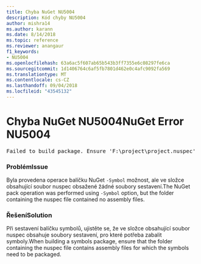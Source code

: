 ```yaml
---
title: Chyba NuGet NU5004
description: Kód chyby NU5004
author: mishra14
ms.author: karann
ms.date: 8/14/2018
ms.topic: reference
ms.reviewer: anangaur
f1_keywords:
- NU5004
ms.openlocfilehash: 63a6ac5f607ab65b543b3ff7355e6c08297fe6ca
ms.sourcegitcommit: 1d1406764c6af5fb7801d462e0c4afc9092fa569
ms.translationtype: MT
ms.contentlocale: cs-CZ
ms.lasthandoff: 09/04/2018
ms.locfileid: "43545132"
---
```

# <a name="nuget-error-nu5004"></a><span data-ttu-id="524ac-103">Chyba NuGet NU5004</span><span class="sxs-lookup"><span data-stu-id="524ac-103">NuGet Error NU5004</span></span>
<pre>Failed to build package. Ensure 'F:\project\project.nuspec' includes assembly files. For help on building symbols package, visit http://docs.nuget.org/.</pre>

### <a name="issue"></a><span data-ttu-id="524ac-104">Problém</span><span class="sxs-lookup"><span data-stu-id="524ac-104">Issue</span></span>

<span data-ttu-id="524ac-105">Byla provedena operace balíčku NuGet `-Symbol` možnost, ale ve složce obsahující soubor nuspec obsažené žádné soubory sestavení.</span><span class="sxs-lookup"><span data-stu-id="524ac-105">The NuGet pack operation was performed using `-Symbol` option, but the folder containing the nuspec file contained no assembly files.</span></span> 


### <a name="solution"></a><span data-ttu-id="524ac-106">Řešení</span><span class="sxs-lookup"><span data-stu-id="524ac-106">Solution</span></span>

<span data-ttu-id="524ac-107">Při sestavení balíčku symbolů, ujistěte se, že ve složce obsahující soubor nuspec obsahuje soubory sestavení, pro které potřeba zabalit symboly.</span><span class="sxs-lookup"><span data-stu-id="524ac-107">When building a symbols package, ensure that the folder containing the nuspec file contains assembly files for which the symbols need to be packaged.</span></span>

